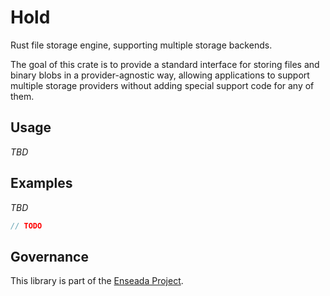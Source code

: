 # Hold

Rust file storage engine, supporting multiple storage backends.

The goal of this crate is to provide a standard interface for storing files and binary blobs in a provider-agnostic way, allowing applications to support multiple storage providers without adding special support code for any of them.

## Usage

_TBD_

## Examples

_TBD_

```rust
// TODO
```

## Governance

This library is part of the [Enseada Project](https://enseada.io).
